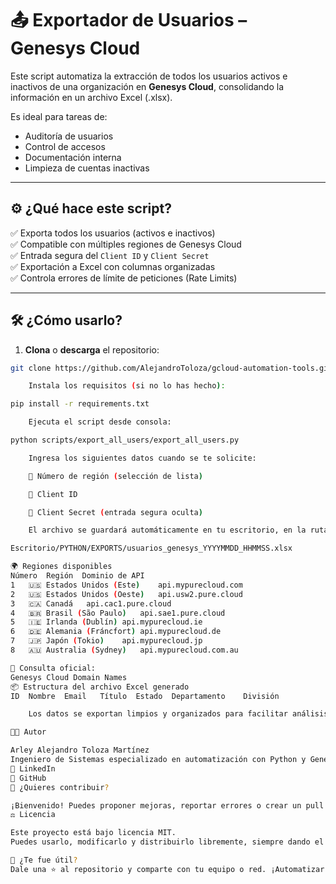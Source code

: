 # 📤 Exportador de Usuarios – Genesys Cloud

Este script automatiza la extracción de todos los usuarios activos e inactivos de una organización en **Genesys Cloud**, consolidando la información en un archivo Excel (.xlsx).

Es ideal para tareas de:
- Auditoría de usuarios
- Control de accesos
- Documentación interna
- Limpieza de cuentas inactivas

---

## ⚙️ ¿Qué hace este script?

✅ Exporta todos los usuarios (activos e inactivos)  
✅ Compatible con múltiples regiones de Genesys Cloud  
✅ Entrada segura del `Client ID` y `Client Secret`  
✅ Exportación a Excel con columnas organizadas  
✅ Controla errores de límite de peticiones (Rate Limits)

---

## 🛠️ ¿Cómo usarlo?

1. **Clona** o **descarga** el repositorio:

```bash
git clone https://github.com/AlejandroToloza/gcloud-automation-tools.git

    Instala los requisitos (si no lo has hecho):

pip install -r requirements.txt

    Ejecuta el script desde consola:

python scripts/export_all_users/export_all_users.py

    Ingresa los siguientes datos cuando se te solicite:

    🔸 Número de región (selección de lista)

    🔸 Client ID

    🔸 Client Secret (entrada segura oculta)

    El archivo se guardará automáticamente en tu escritorio, en la ruta:

Escritorio/PYTHON/EXPORTS/usuarios_genesys_YYYYMMDD_HHMMSS.xlsx

🌍 Regiones disponibles
Número	Región	Dominio de API
1	🇺🇸 Estados Unidos (Este)	api.mypurecloud.com
2	🇺🇸 Estados Unidos (Oeste)	api.usw2.pure.cloud
3	🇨🇦 Canadá	api.cac1.pure.cloud
4	🇧🇷 Brasil (São Paulo)	api.sae1.pure.cloud
5	🇮🇪 Irlanda (Dublín)	api.mypurecloud.ie
6	🇩🇪 Alemania (Fráncfort)	api.mypurecloud.de
7	🇯🇵 Japón (Tokio)	api.mypurecloud.jp
8	🇦🇺 Australia (Sydney)	api.mypurecloud.com.au

🔗 Consulta oficial:
Genesys Cloud Domain Names
📦 Estructura del archivo Excel generado
ID	Nombre	Email	Título	Estado	Departamento	División

    Los datos se exportan limpios y organizados para facilitar análisis posteriores.

🧑‍💻 Autor

Arley Alejandro Toloza Martínez
Ingeniero de Sistemas especializado en automatización con Python y Genesys Cloud.
🔗 LinkedIn
🔗 GitHub
🤝 ¿Quieres contribuir?

¡Bienvenido! Puedes proponer mejoras, reportar errores o crear un pull request.
⚖️ Licencia

Este proyecto está bajo licencia MIT.
Puedes usarlo, modificarlo y distribuirlo libremente, siempre dando el debido crédito.

🎯 ¿Te fue útil?
Dale una ⭐ al repositorio y comparte con tu equipo o red. ¡Automatizar es avanzar!